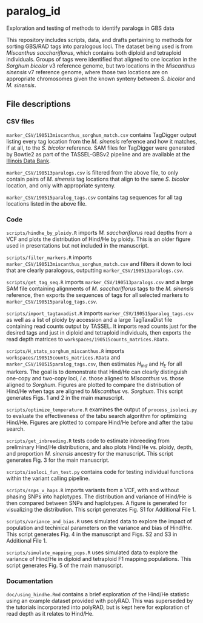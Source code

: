 # paralog_id
Exploration and testing of methods to identify paralogs in GBS data

This repository includes scripts, data, and drafts pertaining to methods for
sorting GBS/RAD tags into paralogous loci.  The dataset being used is
from *Miscanthus sacchariflorus*, which contains both diploid and tetraploid
individuals.  Groups of tags were identified that aligned to one location
in the *Sorghum bicolor* v3 reference genome, but two locations in the
*Miscanthus sinensis* v7 reference genome, where those two locations are
on appropriate chromosomes given the known synteny between *S. bicolor* and
*M. sinensis*.

## File descriptions

### CSV files

`marker_CSV/190513miscanthus_sorghum_match.csv` contains TagDigger output listing every
tag location from the *M. sinensis* reference and how it matches, if at all,
to the *S. bicolor* reference.  SAM files for TagDigger were generated by
Bowtie2 as part of the TASSEL-GBSv2 pipeline and are available at the
[Illinois Data Bank](https://doi.org/10.13012/B2IDB-4814898_V1).

`marker_CSV/190513paralogs.csv` is filtered from the above file, to only contain pairs
of *M. sinensis* tag locations that align to the same *S. bicolor* location,
and only with appropriate synteny.

`marker_CSV/190515paralog_tags.csv` contains tag sequences for all tag locations listed
in the above file.

### Code

`scripts/hindhe_by_ploidy.R` imports *M. sacchariflorus* read depths from a VCF and
plots the distribution of Hind/He by ploidy.  This is an older figure used in
presentations but not included in the manuscript.

`scripts/filter_markers.R` imports `marker_CSV/190513miscanthus_sorghum_match.csv`
and filters it down to loci that are clearly paralogous, outputting
`marker_CSV/190513paralogs.csv`.

`scripts/get_tag_seq.R` imports `marker_CSV/190513paralogs.csv` and a large
SAM file containing alignments of *M. sacchariflorus* tags to the
*M. sinensis* reference, then exports the sequences of tags for all
selected markers to `marker_CSV/190515paralog_tags.csv`.

`scripts/import_tagtaxadist.R` imports `marker_CSV/190515paralog_tags.csv` as
well as a list of ploidy by accession and a large TagTaxaDist file containing
read counts output by TASSEL.  It imports read counts just for the desired
tags and just in diploid and tetraploid individuals, then exports the read
depth matrices to `workspaces/190515counts_matrices.RData`.

`scripts/H_stats_sorghum_miscanthus.R` imports `workspaces/190515counts_matrices.RData`
and `marker_CSV/190515paralog_tags.csv`, then 
estimates $H_{ind}$ and $H_E$ for all markers.
The goal is to demonstrate that Hind/He can clearly distinguish one-copy and
two-copy loci, *i.e.* those aligned to *Miscanthus* vs. those aligned to
*Sorghum*.  Figures are plotted to compare the distribution of Hind/He
when tags are aligned to *Miscanthus* vs. *Sorghum*.  This script generates
Figs. 1 and 2 in the main manuscript.

`scripts/optimize_temperature.R` examines the output of `process_isoloci.py` to
evaluate the effectiveness of the tabu search algorithm for optimizing Hind/He.
Figures are plotted to compare Hind/He before and after the tabu search.

`scripts/get_inbreeding.R` tests code to estimate inbreeding from preliminary
Hind/He distributions, and also plots Hind/He vs. ploidy, depth, and proportion
_M. sinensis_ ancestry for the manuscript.  This script generates Fig. 3 for the
main manuscript.

`scripts/isoloci_fun_test.py` contains code for testing individual functions
within the variant calling pipeline.

`scripts/snps_v_haps.R` imports variants from a VCF, with and without phasing
SNPs into haplotypes.  The distribution and variance of Hind/He is then compared
between SNPs and haplotypes.  A figure is generated for visualizing the
distribution.  This script generates Fig. S1 for Additional File 1.

`scripts/variance_and_bias.R` uses simulated data to explore the impact of
population and techinical parameters on the variance and bias of Hind/He.
This script generates Fig. 4 in the manuscript and Figs. S2 and S3 in
Additional File 1.

`scripts/simulate_mapping_pops.R` uses simulated data to explore the variance
of Hind/He in diploid and tetraploid F1 mapping populations.  This script
generates Fig. 5 of the main manuscript.

### Documentation

`doc/using_hindhe.Rmd` contains a brief exploration of the Hind/He statistic
using an example dataset provided with polyRAD.  This was superseded by the
tutorials incorporated into polyRAD, but is kept here for exploration of
read depth as it relates to Hind/He.
